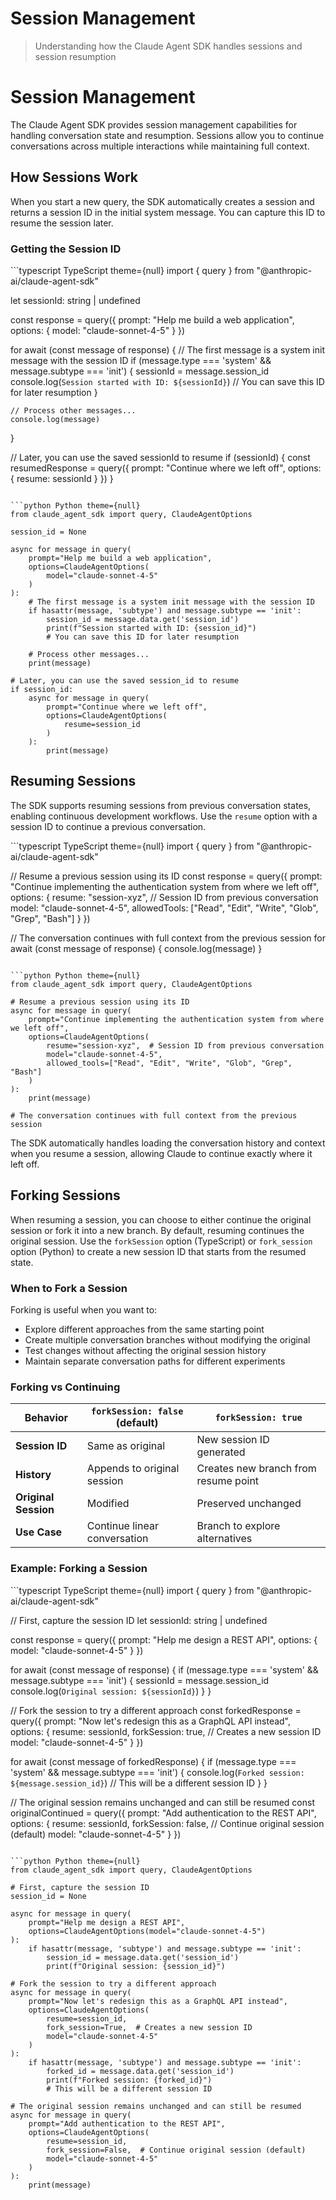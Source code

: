 # Session Management

> Understanding how the Claude Agent SDK handles sessions and session resumption

# Session Management

The Claude Agent SDK provides session management capabilities for handling conversation state and resumption. Sessions allow you to continue conversations across multiple interactions while maintaining full context.

## How Sessions Work

When you start a new query, the SDK automatically creates a session and returns a session ID in the initial system message. You can capture this ID to resume the session later.

### Getting the Session ID

<CodeGroup>
  ```typescript TypeScript theme={null}
  import { query } from "@anthropic-ai/claude-agent-sdk"

  let sessionId: string | undefined

  const response = query({
    prompt: "Help me build a web application",
    options: {
      model: "claude-sonnet-4-5"
    }
  })

  for await (const message of response) {
    // The first message is a system init message with the session ID
    if (message.type === 'system' && message.subtype === 'init') {
      sessionId = message.session_id
      console.log(`Session started with ID: ${sessionId}`)
      // You can save this ID for later resumption
    }

    // Process other messages...
    console.log(message)
  }

  // Later, you can use the saved sessionId to resume
  if (sessionId) {
    const resumedResponse = query({
      prompt: "Continue where we left off",
      options: {
        resume: sessionId
      }
    })
  }
  ```

  ```python Python theme={null}
  from claude_agent_sdk import query, ClaudeAgentOptions

  session_id = None

  async for message in query(
      prompt="Help me build a web application",
      options=ClaudeAgentOptions(
          model="claude-sonnet-4-5"
      )
  ):
      # The first message is a system init message with the session ID
      if hasattr(message, 'subtype') and message.subtype == 'init':
          session_id = message.data.get('session_id')
          print(f"Session started with ID: {session_id}")
          # You can save this ID for later resumption

      # Process other messages...
      print(message)

  # Later, you can use the saved session_id to resume
  if session_id:
      async for message in query(
          prompt="Continue where we left off",
          options=ClaudeAgentOptions(
              resume=session_id
          )
      ):
          print(message)
  ```
</CodeGroup>

## Resuming Sessions

The SDK supports resuming sessions from previous conversation states, enabling continuous development workflows. Use the `resume` option with a session ID to continue a previous conversation.

<CodeGroup>
  ```typescript TypeScript theme={null}
  import { query } from "@anthropic-ai/claude-agent-sdk"

  // Resume a previous session using its ID
  const response = query({
    prompt: "Continue implementing the authentication system from where we left off",
    options: {
      resume: "session-xyz", // Session ID from previous conversation
      model: "claude-sonnet-4-5",
      allowedTools: ["Read", "Edit", "Write", "Glob", "Grep", "Bash"]
    }
  })

  // The conversation continues with full context from the previous session
  for await (const message of response) {
    console.log(message)
  }
  ```

  ```python Python theme={null}
  from claude_agent_sdk import query, ClaudeAgentOptions

  # Resume a previous session using its ID
  async for message in query(
      prompt="Continue implementing the authentication system from where we left off",
      options=ClaudeAgentOptions(
          resume="session-xyz",  # Session ID from previous conversation
          model="claude-sonnet-4-5",
          allowed_tools=["Read", "Edit", "Write", "Glob", "Grep", "Bash"]
      )
  ):
      print(message)

  # The conversation continues with full context from the previous session
  ```
</CodeGroup>

The SDK automatically handles loading the conversation history and context when you resume a session, allowing Claude to continue exactly where it left off.

## Forking Sessions

When resuming a session, you can choose to either continue the original session or fork it into a new branch. By default, resuming continues the original session. Use the `forkSession` option (TypeScript) or `fork_session` option (Python) to create a new session ID that starts from the resumed state.

### When to Fork a Session

Forking is useful when you want to:

* Explore different approaches from the same starting point
* Create multiple conversation branches without modifying the original
* Test changes without affecting the original session history
* Maintain separate conversation paths for different experiments

### Forking vs Continuing

| Behavior             | `forkSession: false` (default) | `forkSession: true`                  |
| -------------------- | ------------------------------ | ------------------------------------ |
| **Session ID**       | Same as original               | New session ID generated             |
| **History**          | Appends to original session    | Creates new branch from resume point |
| **Original Session** | Modified                       | Preserved unchanged                  |
| **Use Case**         | Continue linear conversation   | Branch to explore alternatives       |

### Example: Forking a Session

<CodeGroup>
  ```typescript TypeScript theme={null}
  import { query } from "@anthropic-ai/claude-agent-sdk"

  // First, capture the session ID
  let sessionId: string | undefined

  const response = query({
    prompt: "Help me design a REST API",
    options: { model: "claude-sonnet-4-5" }
  })

  for await (const message of response) {
    if (message.type === 'system' && message.subtype === 'init') {
      sessionId = message.session_id
      console.log(`Original session: ${sessionId}`)
    }
  }

  // Fork the session to try a different approach
  const forkedResponse = query({
    prompt: "Now let's redesign this as a GraphQL API instead",
    options: {
      resume: sessionId,
      forkSession: true,  // Creates a new session ID
      model: "claude-sonnet-4-5"
    }
  })

  for await (const message of forkedResponse) {
    if (message.type === 'system' && message.subtype === 'init') {
      console.log(`Forked session: ${message.session_id}`)
      // This will be a different session ID
    }
  }

  // The original session remains unchanged and can still be resumed
  const originalContinued = query({
    prompt: "Add authentication to the REST API",
    options: {
      resume: sessionId,
      forkSession: false,  // Continue original session (default)
      model: "claude-sonnet-4-5"
    }
  })
  ```

  ```python Python theme={null}
  from claude_agent_sdk import query, ClaudeAgentOptions

  # First, capture the session ID
  session_id = None

  async for message in query(
      prompt="Help me design a REST API",
      options=ClaudeAgentOptions(model="claude-sonnet-4-5")
  ):
      if hasattr(message, 'subtype') and message.subtype == 'init':
          session_id = message.data.get('session_id')
          print(f"Original session: {session_id}")

  # Fork the session to try a different approach
  async for message in query(
      prompt="Now let's redesign this as a GraphQL API instead",
      options=ClaudeAgentOptions(
          resume=session_id,
          fork_session=True,  # Creates a new session ID
          model="claude-sonnet-4-5"
      )
  ):
      if hasattr(message, 'subtype') and message.subtype == 'init':
          forked_id = message.data.get('session_id')
          print(f"Forked session: {forked_id}")
          # This will be a different session ID

  # The original session remains unchanged and can still be resumed
  async for message in query(
      prompt="Add authentication to the REST API",
      options=ClaudeAgentOptions(
          resume=session_id,
          fork_session=False,  # Continue original session (default)
          model="claude-sonnet-4-5"
      )
  ):
      print(message)
  ```
</CodeGroup>